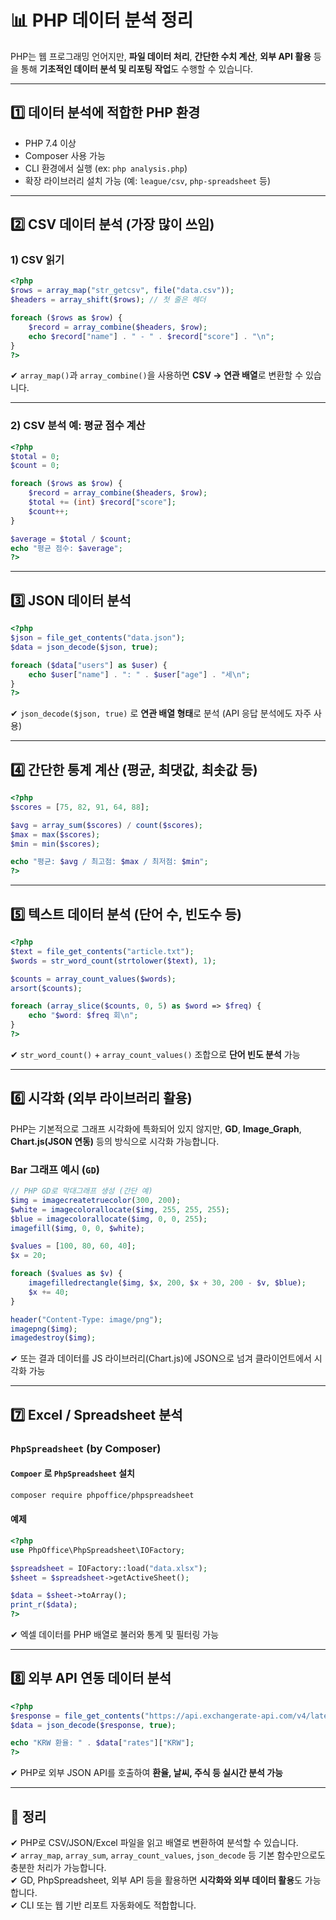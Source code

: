 # 📊 PHP 데이터 분석 정리

PHP는 웹 프로그래밍 언어지만, **파일 데이터 처리**, **간단한 수치 계산**, **외부 API 활용** 등을 통해 **기초적인 데이터 분석 및 리포팅 작업**도 수행할 수 있습니다.

---

## 1️⃣ 데이터 분석에 적합한 PHP 환경
- PHP 7.4 이상  
- Composer 사용 가능  
- CLI 환경에서 실행 (ex: `php analysis.php`)  
- 확장 라이브러리 설치 가능 (예: `league/csv`, `php-spreadsheet` 등)

---

## 2️⃣ CSV 데이터 분석 (가장 많이 쓰임)

### 1) CSV 읽기

```php
<?php
$rows = array_map("str_getcsv", file("data.csv"));
$headers = array_shift($rows); // 첫 줄은 헤더

foreach ($rows as $row) {
    $record = array_combine($headers, $row);
    echo $record["name"] . " - " . $record["score"] . "\n";
}
?>
```

✔ `array_map()`과 `array_combine()`을 사용하면 **CSV → 연관 배열**로 변환할 수 있습니다.  

---

### 2) CSV 분석 예: 평균 점수 계산

```php
<?php
$total = 0;
$count = 0;

foreach ($rows as $row) {
    $record = array_combine($headers, $row);
    $total += (int) $record["score"];
    $count++;
}

$average = $total / $count;
echo "평균 점수: $average";
?>
```

---

## 3️⃣ JSON 데이터 분석

```php
<?php
$json = file_get_contents("data.json");
$data = json_decode($json, true);

foreach ($data["users"] as $user) {
    echo $user["name"] . ": " . $user["age"] . "세\n";
}
?>
```

✔ `json_decode($json, true)` 로 **연관 배열 형태**로 분석 (API 응답 분석에도 자주 사용)  

---

## 4️⃣ 간단한 통계 계산 (평균, 최댓값, 최솟값 등)

```php
<?php
$scores = [75, 82, 91, 64, 88];

$avg = array_sum($scores) / count($scores);
$max = max($scores);
$min = min($scores);

echo "평균: $avg / 최고점: $max / 최저점: $min";
?>
```

---

## 5️⃣ 텍스트 데이터 분석 (단어 수, 빈도수 등)

```php
<?php
$text = file_get_contents("article.txt");
$words = str_word_count(strtolower($text), 1);

$counts = array_count_values($words);
arsort($counts);

foreach (array_slice($counts, 0, 5) as $word => $freq) {
    echo "$word: $freq 회\n";
}
?>
```

✔ `str_word_count()` + `array_count_values()` 조합으로 **단어 빈도 분석** 가능  

---

## 6️⃣ 시각화 (외부 라이브러리 활용)

PHP는 기본적으로 그래프 시각화에 특화되어 있지 않지만, **GD**, **Image_Graph**, **Chart.js(JSON 연동)** 등의 방식으로 시각화 가능합니다.

### Bar 그래프 예시 (`GD`)

```php
// PHP GD로 막대그래프 생성 (간단 예)
$img = imagecreatetruecolor(300, 200);
$white = imagecolorallocate($img, 255, 255, 255);
$blue = imagecolorallocate($img, 0, 0, 255);
imagefill($img, 0, 0, $white);

$values = [100, 80, 60, 40];
$x = 20;

foreach ($values as $v) {
    imagefilledrectangle($img, $x, 200, $x + 30, 200 - $v, $blue);
    $x += 40;
}

header("Content-Type: image/png");
imagepng($img);
imagedestroy($img);
```

✔ 또는 결과 데이터를 JS 라이브러리(Chart.js)에 JSON으로 넘겨 클라이언트에서 시각화 가능

---

## 7️⃣ Excel / Spreadsheet 분석

### `PhpSpreadsheet` (by Composer)

#### `Compoer` 로 `PhpSpreadsheet` 설치
```bash
composer require phpoffice/phpspreadsheet
```

#### 예제
```php
<?php
use PhpOffice\PhpSpreadsheet\IOFactory;

$spreadsheet = IOFactory::load("data.xlsx");
$sheet = $spreadsheet->getActiveSheet();

$data = $sheet->toArray();
print_r($data);
?>
```

✔ 엑셀 데이터를 PHP 배열로 불러와 통계 및 필터링 가능  

---

## 8️⃣ 외부 API 연동 데이터 분석

```php
<?php
$response = file_get_contents("https://api.exchangerate-api.com/v4/latest/USD");
$data = json_decode($response, true);

echo "KRW 환율: " . $data["rates"]["KRW"];
?>
```

✔ PHP로 외부 JSON API를 호출하여 **환율, 날씨, 주식 등 실시간 분석 가능**  

---

## 🎯 정리

✔ PHP로 CSV/JSON/Excel 파일을 읽고 배열로 변환하여 분석할 수 있습니다.  
✔ `array_map`, `array_sum`, `array_count_values`, `json_decode` 등 기본 함수만으로도 충분한 처리가 가능합니다.  
✔ GD, PhpSpreadsheet, 외부 API 등을 활용하면 **시각화와 외부 데이터 활용**도 가능합니다.  
✔ CLI 또는 웹 기반 리포트 자동화에도 적합합니다.

